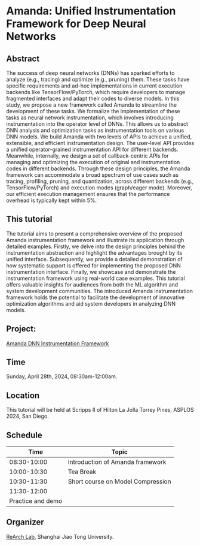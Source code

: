 # Amanda: Unified Instrumentation Framework for Deep Neural Networks

## Abstract

The success of deep neural networks (DNNs) has sparked efforts to analyze (e.g., tracing) and optimize (e.g., pruning) them. These tasks have specific requirements and ad-hoc implementations in current execution backends like TensorFlow/PyTorch, which require developers to manage fragmented interfaces and adapt their codes to diverse models. In this study, we propose a new framework called Amanda to streamline the development of these tasks. We formalize the implementation of these tasks as neural network instrumentation, which involves introducing instrumentation into the operator level of DNNs. This allows us to abstract DNN analysis and optimization tasks as instrumentation tools on various DNN models. We build Amanda with two levels of APIs to achieve a unified, extensible, and efficient instrumentation design. The user-level API provides a unified operator-grained instrumentation API for different backends. Meanwhile, internally, we design a set of callback-centric APIs for managing and optimizing the execution of original and instrumentation codes in different backends. Through these design principles, the Amanda framework can accommodate a broad spectrum of use cases such as tracing, profiling, pruning, and quantization, across different backends (e.g., TensorFlow/PyTorch) and execution modes (graph/eager mode). Moreover, our efficient execution management ensures that the performance overhead is typically kept within 5%.

## This tutorial 

The tutorial aims to present a comprehensive overview of the proposed Amanda instrumentation framework and illustrate its application through detailed examples. Firstly, we delve into the design principles behind the instrumentation abstraction and highlight the advantages brought by its unified interface. Subsequently, we provide a detailed demonstration of how systematic support is offered for implementing the proposed DNN instrumentation interface. Finally, we showcase and demonstrate the instrumentation framework using real-world case examples. This tutorial offers valuable insights for audiences from both the ML algorithm and system development communities. The introduced Amanda instrumentation framework holds the potential to facilitate the development of innovative optimization algorithms and aid system developers in analyzing DNN models.

## Project: 
[Amanda DNN Instrumentation Framework](https://github.com/uchuhimo/amanda)

## Time
Sunday, April 28th, 2024, 08:30am-12:00am.

## Location
 This tutorial will be held at Scripps II of Hilton La Jolla Torrey Pines, ASPLOS 2024, San Diego.

## Schedule

|Time|Topic|
|---|---|
|08:30-10:00|Introduction of Amanda framework|
|10:00-10:30|Tea Break|
|10:30-11:30|Short course on Model Compression|
|11:30-12:00|
|Practice and demo|


## Organizer 
[ReArch Lab](https://github.com/SJTU-ReArch-Group), Shanghai Jiao Tong University.
